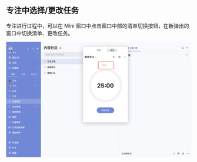 ## 专注中选择/更改任务

专注进行过程中，可以在 Mini 窗口中点击窗口中部的清单切换按钮，在新弹出的窗口中切换清单、更改任务。

![images35](../../images/mac/57.png)

